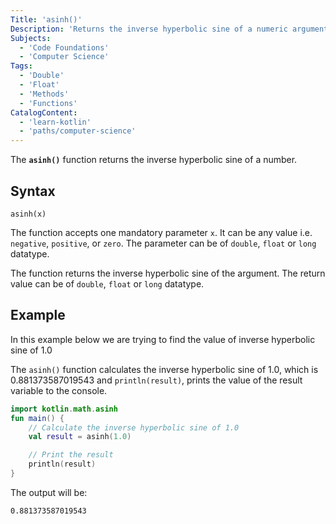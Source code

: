 ```yaml
---
Title: 'asinh()'
Description: 'Returns the inverse hyperbolic sine of a numeric argument'
Subjects:
  - 'Code Foundations'
  - 'Computer Science'
Tags:
  - 'Double'
  - 'Float'
  - 'Methods'
  - 'Functions'
CatalogContent:
  - 'learn-kotlin'
  - 'paths/computer-science'
---
```


The **`asinh()`** function returns the inverse hyperbolic sine of a number.

## Syntax

```pseudo
asinh(x)
```

The function accepts one mandatory parameter `x`. It can be any value i.e. `negative`, `positive`, or `zero`. The parameter can be of  `double`, `float` or `long` datatype. 

The function returns the inverse hyperbolic sine of the argument. The return value can be of `double`, `float` or `long` datatype.

## Example


In this example below we are trying to find the value of inverse hyperbolic sine of 1.0

The `asinh()` function calculates the inverse hyperbolic sine of 1.0, which is 0.881373587019543 and `println(result)`, prints the value of the result variable to the console.

```kotlin
import kotlin.math.asinh
fun main() {
    // Calculate the inverse hyperbolic sine of 1.0
    val result = asinh(1.0)

    // Print the result
    println(result)
}
```

The output will be:

```shell
0.881373587019543
```
